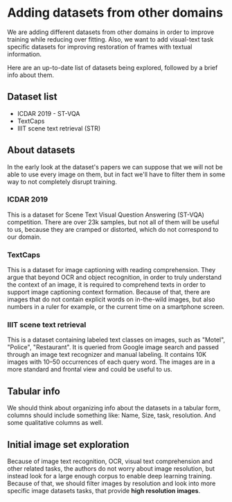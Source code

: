 # Adding datasets from other domains

We are adding different datasets from other domains in order to improve training while reducing over fitting. Also, we want to add visual-text task specific datasets for improving restoration of frames with textual information.

Here are an up-to-date list of datasets being explored, followed by a brief info about them.

## Dataset list
- ICDAR 2019 - ST-VQA
- TextCaps
- IIIT scene text retrieval (STR)

## About datasets

In the early look at the dataset's papers we can suppose that we will not be able to use every image on them, but in fact we'll have to filter them in some way to not completely disrupt training.

### ICDAR 2019

This is a dataset for Scene Text Visual Question Answering (ST-VQA) competition. There are over 23k samples, but not all of them will be useful to us, because they are cramped or distorted, which do not correspond to our domain.

### TextCaps

This is a dataset for image captioning with reading comprehension. They argue that beyond OCR and object recognition, in order to truly understand the context of an image, it is required to comprehend texts in order to support image captioning context formation. Because of that, there are images that do not contain explicit words on in-the-wild images, but also numbers in a ruler for example, or the current time on a smartphone screen.

### IIIT scene text retrieval

This is a dataset containing labeled text classes on images, such as "Motel", "Police", "Restaurant". It is queried from Google image search and passed through an image text recognizer and manual labeling. It contains 10K images with 10–50 occurrences of each query word. The images are in a more standard and frontal view and could be useful to us.

## Tabular info

We should think about organizing info about the datasets in a tabular form, columns should include something like: Name, Size, task, resolution. And some qualitative columns as well.

## Initial image set exploration

Because of image text recognition, OCR, visual text comprehension and other related tasks, the authors do not worry about image resolution, but instead look for a large enough corpus to enable deep learning training. Because of that, we should filter images by resolution and look into more specific image datasets tasks, that provide **high resolution images**.
